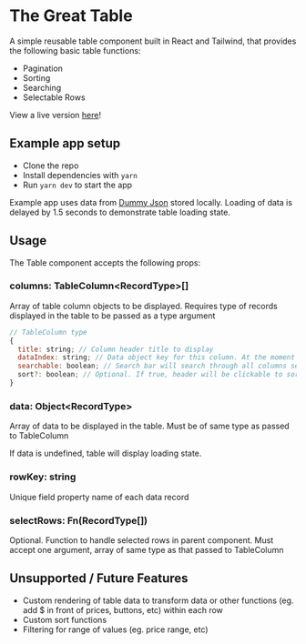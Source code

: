 # The Great Table

A simple reusable table component built in React and Tailwind, that provides the following basic table functions: 

- Pagination
- Sorting
- Searching
- Selectable Rows

View a live version [here](https://the-great-table.vercel.app/)!

## Example app setup

- Clone the repo
- Install dependencies with `yarn`
- Run `yarn dev` to start the app

Example app uses data from [Dummy Json](https://dummyjson.com/) stored locally. Loading of data is delayed by 1.5 seconds to demonstrate table loading state.

## Usage

The Table component accepts the following props:

### columns: TableColumn\<RecordType>[]
Array of table column objects to be displayed. Requires type of records displayed in the table to be passed as a type argument

```js
// TableColumn type
{
  title: string; // Column header title to display
  dataIndex: string; // Data object key for this column. At the moment does not support nested objects or arrays
  searchable: boolean; // Search bar will search through all columns set to true
  sort?: boolean; // Optional. If true, header will be clickable to sort the column, alternating between ascending, descending and unsorted, in that order 
}
```
### data: Object\<RecordType>
Array of data to be displayed in the table. Must be of same type as passed to TableColumn

If data is undefined, table will display loading state.

### rowKey: string
Unique field property name of each data record

### selectRows: Fn(RecordType[])
Optional. Function to handle selected rows in parent component. Must accept one argument, array of same type as that passed to TableColumn

## Unsupported / Future Features
- Custom rendering of table data to transform data or other functions (eg. add $ in front of prices, buttons, etc) within each row
- Custom sort functions
- Filtering for range of values (eg. price range, etc)

